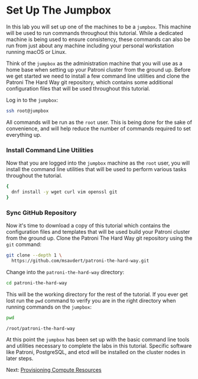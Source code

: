 # Set Up The Jumpbox

In this lab you will set up one of the machines to be a `jumpbox`. This machine will be used to run commands throughout this tutorial. While a dedicated machine is being used to ensure consistency, these commands can also be run from just about any machine including your personal workstation running macOS or Linux.

Think of the `jumpbox` as the administration machine that you will use as a home base when setting up your Patroni cluster from the ground up. Before we get started we need to install a few command line utilities and clone the Patroni The Hard Way git repository, which contains some additional configuration files that will be used throughout this tutorial.

Log in to the `jumpbox`:

```bash
ssh root@jumpbox
```

All commands will be run as the `root` user. This is being done for the sake of convenience, and will help reduce the number of commands required to set everything up.

### Install Command Line Utilities

Now that you are logged into the `jumpbox` machine as the `root` user, you will install the command line utilities that will be used to perform various tasks throughout the tutorial.

```bash
{
  dnf install -y wget curl vim openssl git
}
```

### Sync GitHub Repository

Now it's time to download a copy of this tutorial which contains the configuration files and templates that will be used build your Patroni cluster from the ground up. Clone the Patroni The Hard Way git repository using the `git` command:

```bash
git clone --depth 1 \
  https://github.com/msavdert/patroni-the-hard-way.git
```

Change into the `patroni-the-hard-way` directory:

```bash
cd patroni-the-hard-way
```

This will be the working directory for the rest of the tutorial. If you ever get lost run the `pwd` command to verify you are in the right directory when running commands on the `jumpbox`:

```bash
pwd
```

```text
/root/patroni-the-hard-way
```

At this point the `jumpbox` has been set up with the basic command line tools and utilities necessary to complete the labs in this tutorial. Specific software like Patroni, PostgreSQL, and etcd will be installed on the cluster nodes in later steps.

Next: [Provisioning Compute Resources](03-compute-resources.md)
